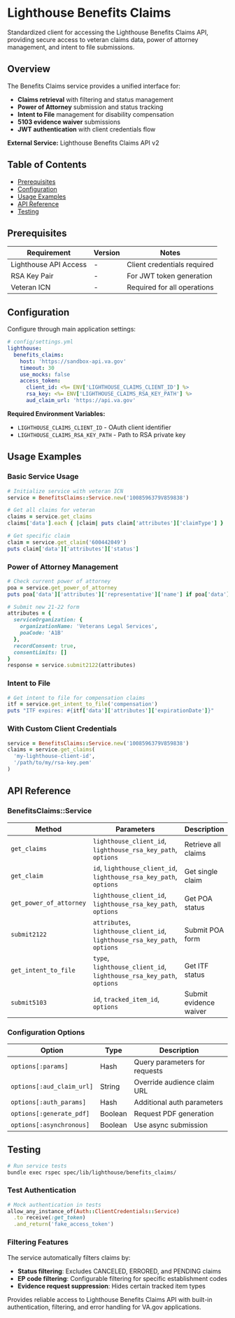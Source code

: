 # Lighthouse Benefits Claims

Standardized client for accessing the Lighthouse Benefits Claims API, providing secure access to veteran claims data, power of attorney management, and intent to file submissions.

## Overview

The Benefits Claims service provides a unified interface for:
- **Claims retrieval** with filtering and status management
- **Power of Attorney** submission and status tracking
- **Intent to File** management for disability compensation
- **5103 evidence waiver** submissions
- **JWT authentication** with client credentials flow

**External Service:** Lighthouse Benefits Claims API v2

## Table of Contents

- [Prerequisites](#prerequisites)
- [Configuration](#configuration)
- [Usage Examples](#usage-examples)
- [API Reference](#api-reference)
- [Testing](#testing)

## Prerequisites

| Requirement | Version | Notes |
|-------------|---------|-------|
| Lighthouse API Access | - | Client credentials required |
| RSA Key Pair | - | For JWT token generation |
| Veteran ICN | - | Required for all operations |

## Configuration

Configure through main application settings:

```yaml
# config/settings.yml
lighthouse:
  benefits_claims:
    host: 'https://sandbox-api.va.gov'
    timeout: 30
    use_mocks: false
    access_token:
      client_id: <%= ENV['LIGHTHOUSE_CLAIMS_CLIENT_ID'] %>
      rsa_key: <%= ENV['LIGHTHOUSE_CLAIMS_RSA_KEY_PATH'] %>
      aud_claim_url: 'https://api.va.gov'
```

**Required Environment Variables:**
- `LIGHTHOUSE_CLAIMS_CLIENT_ID` - OAuth client identifier
- `LIGHTHOUSE_CLAIMS_RSA_KEY_PATH` - Path to RSA private key

## Usage Examples

### Basic Service Usage

```ruby
# Initialize service with veteran ICN
service = BenefitsClaims::Service.new('1008596379V859838')

# Get all claims for veteran
claims = service.get_claims
claims['data'].each { |claim| puts claim['attributes']['claimType'] }

# Get specific claim
claim = service.get_claim('600442049')
puts claim['data']['attributes']['status']
```

### Power of Attorney Management

```ruby
# Check current power of attorney
poa = service.get_power_of_attorney
puts poa['data']['attributes']['representative']['name'] if poa['data'].present?

# Submit new 21-22 form
attributes = {
  serviceOrganization: {
    organizationName: 'Veterans Legal Services',
    poaCode: 'A1B'
  },
  recordConsent: true,
  consentLimits: []
}
response = service.submit2122(attributes)
```

### Intent to File

```ruby
# Get intent to file for compensation claims
itf = service.get_intent_to_file('compensation')
puts "ITF expires: #{itf['data']['attributes']['expirationDate']}"
```

### With Custom Client Credentials

```ruby
service = BenefitsClaims::Service.new('1008596379V859838')
claims = service.get_claims(
  'my-lighthouse-client-id',
  '/path/to/my/rsa-key.pem'
)
```

## API Reference

### BenefitsClaims::Service

| Method | Parameters | Description |
|--------|------------|-------------|
| `get_claims` | `lighthouse_client_id`, `lighthouse_rsa_key_path`, `options` | Retrieve all claims |
| `get_claim` | `id`, `lighthouse_client_id`, `lighthouse_rsa_key_path`, `options` | Get single claim |
| `get_power_of_attorney` | `lighthouse_client_id`, `lighthouse_rsa_key_path`, `options` | Get POA status |
| `submit2122` | `attributes`, `lighthouse_client_id`, `lighthouse_rsa_key_path`, `options` | Submit POA form |
| `get_intent_to_file` | `type`, `lighthouse_client_id`, `lighthouse_rsa_key_path`, `options` | Get ITF status |
| `submit5103` | `id`, `tracked_item_id`, `options` | Submit evidence waiver |

### Configuration Options

| Option | Type | Description |
|--------|------|-------------|
| `options[:params]` | Hash | Query parameters for requests |
| `options[:aud_claim_url]` | String | Override audience claim URL |
| `options[:auth_params]` | Hash | Additional auth parameters |
| `options[:generate_pdf]` | Boolean | Request PDF generation |
| `options[:asynchronous]` | Boolean | Use async submission |

## Testing

```bash
# Run service tests
bundle exec rspec spec/lib/lighthouse/benefits_claims/
```

### Test Authentication

```ruby
# Mock authentication in tests
allow_any_instance_of(Auth::ClientCredentials::Service)
  .to receive(:get_token)
  .and_return('fake_access_token')
```

### Filtering Features

The service automatically filters claims by:
- **Status filtering**: Excludes CANCELED, ERRORED, and PENDING claims
- **EP code filtering**: Configurable filtering for specific establishment codes
- **Evidence request suppression**: Hides certain tracked item types

Provides reliable access to Lighthouse Benefits Claims API with built-in authentication, filtering, and error handling for VA.gov applications.